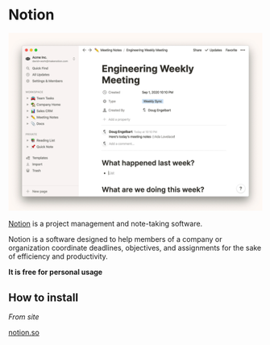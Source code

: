 # Notion

![image](../static/notion.gif)

[Notion](https://www.notion.so/desktop) is a project management and note-taking software. 

Notion is a software designed to help members of a company or organization coordinate deadlines, objectives, and assignments for the sake of efficiency and productivity.

**It is free for personal usage**

## How to install

*From site*

[notion.so](https://www.notion.so/desktop)
